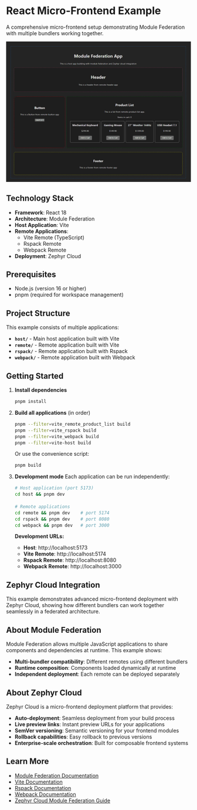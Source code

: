 # React Micro-Frontend Example

A comprehensive micro-frontend setup demonstrating Module Federation with multiple bundlers working together.

![Host Application](./image.png)

## Technology Stack

- **Framework**: React 18
- **Architecture**: Module Federation
- **Host Application**: Vite
- **Remote Applications**:
  - Vite Remote (TypeScript)
  - Rspack Remote
  - Webpack Remote
- **Deployment**: Zephyr Cloud

## Prerequisites

- Node.js (version 16 or higher)
- pnpm (required for workspace management)

## Project Structure

This example consists of multiple applications:

- **`host/`** - Main host application built with Vite
- **`remote/`** - Remote application built with Vite
- **`rspack/`** - Remote application built with Rspack
- **`webpack/`** - Remote application built with Webpack

## Getting Started

1. **Install dependencies**

   ```bash
   pnpm install
   ```

2. **Build all applications** (in order)

   ```bash
   pnpm --filter=vite_remote_product_list build
   pnpm --filter=vite_rspack build
   pnpm --filter=vite_webpack build
   pnpm --filter=vite-host build
   ```

   Or use the convenience script:

   ```bash
   pnpm build
   ```

3. **Development mode**
   Each application can be run independently:

   ```bash
   # Host application (port 5173)
   cd host && pnpm dev

   # Remote applications
   cd remote && pnpm dev    # port 5174
   cd rspack && pnpm dev    # port 8080
   cd webpack && pnpm dev   # port 3000
   ```

   **Development URLs:**

   - **Host**: http://localhost:5173
   - **Vite Remote**: http://localhost:5174
   - **Rspack Remote**: http://localhost:8080
   - **Webpack Remote**: http://localhost:3000

## Zephyr Cloud Integration

This example demonstrates advanced micro-frontend deployment with Zephyr Cloud, showing how different bundlers can work together seamlessly in a federated architecture.

## About Module Federation

Module Federation allows multiple JavaScript applications to share components and dependencies at runtime. This example shows:

- **Multi-bundler compatibility**: Different remotes using different bundlers
- **Runtime composition**: Components loaded dynamically at runtime
- **Independent deployment**: Each remote can be deployed separately

## About Zephyr Cloud

Zephyr Cloud is a micro-frontend deployment platform that provides:

- **Auto-deployment**: Seamless deployment from your build process
- **Live preview links**: Instant preview URLs for your applications
- **SemVer versioning**: Semantic versioning for your frontend modules
- **Rollback capabilities**: Easy rollback to previous versions
- **Enterprise-scale orchestration**: Built for composable frontend systems

## Learn More

- [Module Federation Documentation](https://module-federation.io/)
- [Vite Documentation](https://vitejs.dev/)
- [Rspack Documentation](https://rspack.dev/)
- [Webpack Documentation](https://webpack.js.org/)
- [Zephyr Cloud Module Federation Guide](https://docs.zephyr-cloud.io/recipes/vite-rspack-webpack-mf)
